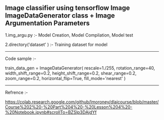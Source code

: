 Image classifier using tensorflow Image ImageDataGenerator class +  Image Argumentation Parameters
---------------------------------------------------------------------------------------------------
1.img_argu.py :- Model Creation, Model Compilation, Model test

2.directory('dataset' ) :-  Training dataset for model

---------------------------------------------------------------------------------------------------

Code sample :-

train_data_gen = ImageDataGenerator(
rescale=1./255,
rotation_range=40,
width_shift_range=0.2,
height_shift_range=0.2,
shear_range=0.2,
zoom_range=0.2,
horizontal_flip=True,
fill_mode='nearest'
)


--------------------------------------------------------------------------------------------------

Refrence :-

https://colab.research.google.com/github/lmoroney/dlaicourse/blob/master/Course%202%20-%20Part%204%20-%20Lesson%204%20-%20Notebook.ipynb#scrollTo=BZSlp3DAjdYf

